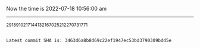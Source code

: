 Now the time is 2022-07-18 10:56:00 am

---

<small>2918910217144132167025212270731771</small>

```txt

Latest commit SHA is: 3463d6a8b8d69c22ef1947ec53bd3790309bdd5e
```
